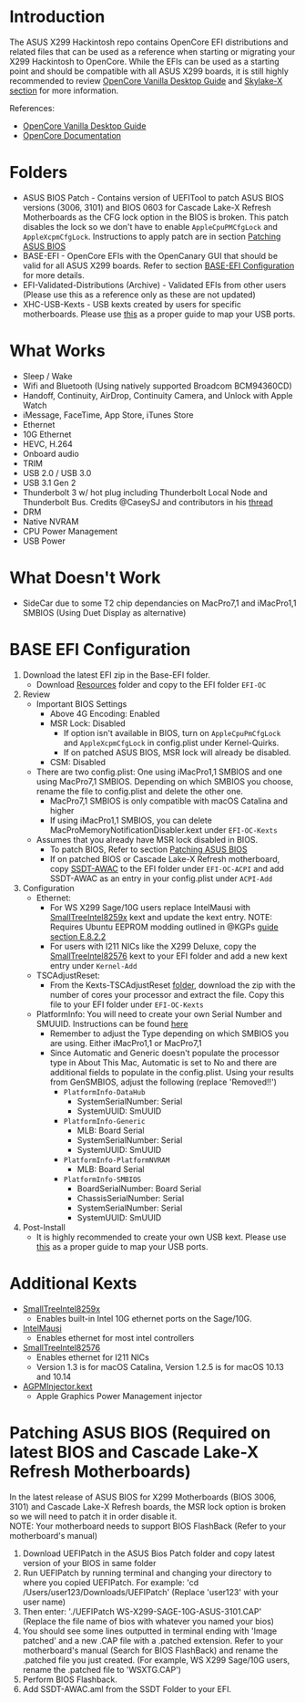 # Introduction
The ASUS X299 Hackintosh repo contains OpenCore EFI distributions and related files that can be used as a reference when starting or migrating your X299 Hackintosh to OpenCore.  While the EFIs can be used as a starting point and should be compatible with all ASUS X299 boards, it is still highly recommended to review [OpenCore Vanilla Desktop Guide](https://dortania.github.io/OpenCore-Desktop-Guide/) and [Skylake-X section](https://dortania.github.io/OpenCore-Desktop-Guide/config-HEDT/skylake-x.html) for more information.

References: 
* [OpenCore Vanilla Desktop Guide](https://dortania.github.io/OpenCore-Desktop-Guide/)
* [OpenCore Documentation](https://github.com/acidanthera/OpenCorePkg/tree/master/Docs)

# Folders
* ASUS BIOS Patch - Contains version of UEFITool to patch ASUS BIOS versions (3006, 3101) and BIOS 0603 for Cascade Lake-X Refresh Motherboards as the CFG lock option in the BIOS is broken.  This patch disables the lock so we don't have to enable `AppleCpuPMCfgLock` and `AppleXcpmCfgLock`.  Instructions to apply patch are in section [Patching ASUS BIOS](https://github.com/shinoki7/Asus-X299-Hackintosh#patching-asus-bios-required-on-latest-bios-and-cascade-lake-x-refresh-motherboards)
* BASE-EFI - OpenCore EFIs with the OpenCanary GUI that should be valid for all ASUS X299 boards.  Refer to section [BASE-EFI Configuration](https://github.com/shinoki7/Asus-X299-Hackintosh#base-efi-configuration) for more details.
* EFI-Validated-Distributions (Archive) - Validated EFIs from other users (Please use this as a reference only as these are not updated)
* XHC-USB-Kexts - USB kexts created by users for specific motherboards.  Please use [this](https://dortania.github.io/USB-Map-Guide/) as a proper guide to map your USB ports.

# What Works
* Sleep / Wake
* Wifi and Bluetooth (Using natively supported Broadcom BCM94360CD)
* Handoff, Continuity, AirDrop, Continuity Camera, and Unlock with Apple Watch
* iMessage, FaceTime, App Store, iTunes Store
* Ethernet
* 10G Ethernet
* HEVC, H.264
* Onboard audio
* TRIM
* USB 2.0 / USB 3.0
* USB 3.1 Gen 2
* Thunderbolt 3 w/ hot plug including Thunderbolt Local Node and Thunderbolt Bus. Credits @CaseySJ and contributors in his [thread](https://www.tonymacx86.com/threads/success-gigabyte-designare-z390-thunderbolt-3-i7-9700k-amd-rx-580.267551/)
* DRM
* Native NVRAM
* CPU Power Management
* USB Power

# What Doesn't Work
* SideCar due to some T2 chip dependancies on MacPro7,1 and iMacPro1,1 SMBIOS (Using Duet Display as alternative)

# BASE EFI Configuration
1. Download the latest EFI zip in the Base-EFI folder.
    * Download [Resources](https://github.com/acidanthera/OcBinaryData/tree/master/Resources) folder and copy to the EFI folder `EFI-OC`
2. Review
    * Important BIOS Settings
        * Above 4G Encoding: Enabled
        * MSR Lock: Disabled
            * If option isn't available in BIOS, turn on `AppleCpuPmCfgLock` and `AppleXcpmCfgLock` in config.plist under Kernel-Quirks.
            * If on patched ASUS BIOS, MSR lock will already be disabled.
        * CSM: Disabled
    * There are two config.plist:  One using iMacPro1,1 SMBIOS and one using MacPro7,1 SMBIOS. Depending on which SMBIOS you choose, rename the file to config.plist and delete the other one.  
        * MacPro7,1 SMBIOS is only compatible with macOS Catalina and higher
        * If using iMacPro1,1 SMBIOS, you can delete MacProMemoryNotificationDisabler.kext under `EFI-OC-Kexts` 
    * Assumes that you already have MSR lock disabled in BIOS.
        * To patch BIOS, Refer to section [Patching ASUS BIOS](https://github.com/shinoki7/Asus-X299-Hackintosh#patching-asus-bios-required-on-latest-bios-and-cascade-lake-x-refresh-motherboards)
        * If on patched BIOS or Cascade Lake-X Refresh motherboard, copy [SSDT-AWAC](https://github.com/shinoki7/Asus-X299-Hackintosh/blob/master/SSDT/SSDT-AWAC.aml) to the EFI folder under `EFI-OC-ACPI` and add SSDT-AWAC as an entry in your config.plist under `ACPI-Add`
3. Configuration
    * Ethernet: 
        * For WS X299 Sage/10G users replace IntelMausi with [SmallTreeIntel8259x](https://small-tree.com/support/downloads/10-gigabit-ethernet-driver-download-page/) kext and update the kext entry.  NOTE: Requires Ubuntu EEPROM modding outlined in @KGPs [guide section E.8.2.2](https://www.tonymacx86.com/threads/how-to-build-your-own-imac-pro-successful-build-extended-guide.229353/)
        * For users with I211 NICs like the X299 Deluxe, copy the [SmallTreeIntel82576](https://github.com/khronokernel/SmallTree-I211-AT-patch/releases) kext to your EFI folder and add a new kext entry under `Kernel-Add`
    * TSCAdjustReset:
        * From the Kexts-TSCAdjustReset [folder](https://github.com/shinoki7/Asus-X299-Hackintosh/tree/master/Kexts/TSCAdjustReset), download the zip with the number of cores your processor and extract the file.  Copy this file to your EFI folder under `EFI-OC-Kexts`
    * PlatformInfo: 
    You will need to create your own Serial Number and SMUUID.  Instructions can be found [here](https://dortania.github.io/OpenCore-Desktop-Guide/config-HEDT/skylake-x.html#platforminfo)
        * Remember to adjust the Type depending on which SMBIOS you are using.  Either iMacPro1,1 or MacPro7,1
        * Since Automatic and Generic doesn't populate the processor type in About This Mac, Automatic is set to No and there are additional fields to populate in the config.plist.  Using your results from GenSMBIOS, adjust the following (replace 'Removed!!')
            * `PlatformInfo-DataHub`
                * SystemSerialNumber: Serial
                * SystemUUID: SmUUID
            * `PlatformInfo-Generic`
                * MLB: Board Serial
                * SystemSerialNumber: Serial
                * SystemUUID: SmUUID
            * `PlatformInfo-PlatformNVRAM`
                * MLB: Board Serial
            * `PlatformInfo-SMBIOS`
                * BoardSerialNumber: Board Serial
                * ChassisSerialNumber: Serial
                * SystemSerialNumber: Serial
                * SystemUUID: SmUUID
4. Post-Install
    * It is highly recommended to create your own USB kext. Please use [this](https://dortania.github.io/USB-Map-Guide/) as a proper guide to map your USB ports.

# Additional Kexts
* [SmallTreeIntel8259x](https://small-tree.com/support/downloads/10-gigabit-ethernet-driver-download-page/) 
  * Enables built-in Intel 10G ethernet ports on the Sage/10G.
* [IntelMausi](https://github.com/acidanthera/IntelMausi/releases)
  * Enables ethernet for most intel controllers
* [SmallTreeIntel82576](https://github.com/khronokernel/SmallTree-I211-AT-patch/releases)
  * Enables ethernet for I211 NICs
  * Version 1.3 is for macOS Catalina, Version 1.2.5 is for macOS 10.13 and 10.14
* [AGPMInjector.kext](https://github.com/Pavo-IM/AGPMInjector) 
  * Apple Graphics Power Management injector

# Patching ASUS BIOS (Required on latest BIOS and Cascade Lake-X Refresh Motherboards)
In the latest release of ASUS BIOS for X299 Motherboards (BIOS 3006, 3101) and Cascade Lake-X Refresh boards, the MSR lock option is broken so we will need to patch it in order disable it.  
NOTE: Your motherboard needs to support BIOS FlashBack (Refer to your motherboard's manual)

1.  Download UEFIPatch in the ASUS Bios Patch folder and copy latest version of your BIOS in same folder
2. Run UEFIPatch by running terminal and changing your directory to where you copied UEFIPatch. For example: 'cd /Users/user123/Downloads/UEFIPatch' (Replace 'user123' with your user name)
3. Then enter: './UEFIPatch WS-X299-SAGE-10G-ASUS-3101.CAP' (Replace the file name of bios with whatever you named your bios)
4. You should see some lines outputted in terminal ending with 'Image patched' and a new .CAP file with a .patched extension.  Refer to your motherboard's manual (Search for BIOS FlashBack) and rename the .patched file you just created. (For example, WS X299 Sage/10G users, rename the .patched file to 'WSXTG.CAP')
5. Perform BIOS Flashback.
6. Add SSDT-AWAC.aml from the SSDT Folder to your EFI.

